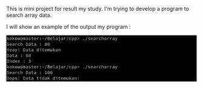 This is mini project for result my study. I'm trying to develop a program to search array data. 

I will show an example of the output my program :

![output](./image/sample.png)
